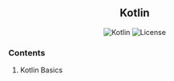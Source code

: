 <div align="center">

## Kotlin

![Kotlin](https://img.shields.io/badge/Kotlin-1.3.72-blue.svg?style=flat-square) ![License](https://img.shields.io/badge/License-MIT-green.svg?style=flat-square)

</div>

### Contents

1. Kotlin Basics
